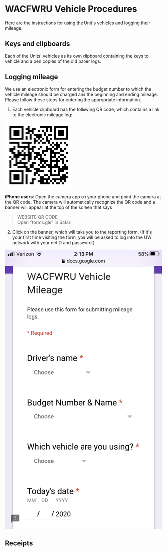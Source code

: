# WACFWRU Vehicle Procedures

Here are the instructions for using the Unit's vehicles and logging their mileage.

## Keys and clipboards

Each of the Units' vehicles as its own clipboard containing the keys to vehicle and a pen copies of the old paper logs.

## Logging mileage

We use an electronic form for entering the budget number to which the vehicle mileage should be charged and the beginning and ending mileage. Please follow these steps for entering the appropriate information.

1. Each vehicle clipboard has the following QR code, which contains a link to the electronic mileage log:

![](pics/WACFWRU_vehicle_log.png)

**iPhone users**: Open the camera app on your phone and point the camera at the QR code. The camera will automatically recognize the QR code and a banner will appear at the top of the screen that says

> WEBSITE QR CODE  
> Open "forms.gle" in Safari

2. Click on the banner, which will take you to the reporting form. (If it's your first time visiting the form, you will be asked to log into the UW network with your netID and password.)

![](pics/log_1.png)


## Receipts
